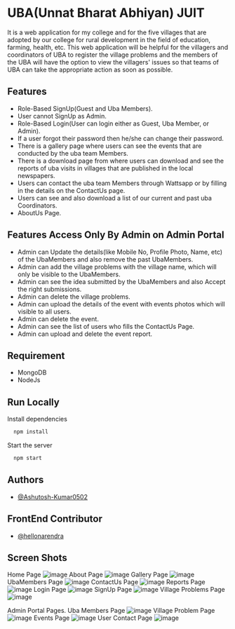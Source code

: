 
# UBA(Unnat Bharat Abhiyan) JUIT

It is a web application for my college and for the five villages that are adopted by our college for rural development in the field of education, farming, health, etc. This web application will be helpful for the villagers and coordinators of UBA to register the village problems and the members of the UBA will have the option to view the villagers' issues so that teams of UBA can take the appropriate action as soon as possible.



## Features

- Role-Based SignUp(Guest and Uba Members).
- User cannot SignUp as Admin.
- Role-Based Login(User can login either as Guest, Uba Member, or Admin).
- If a user forgot their password then he/she can change their password.
- There is a gallery page where users can see the events that are conducted by the uba team Members.
- There is a download page from where users can download and see the reports of uba visits in villages that are published in the local newspapers.
- Users can contact the uba team Members through Wattsapp or by filling in the details on the ContactUs page.
- Users can see and also download a list of our current and past uba Coordinators.
- AboutUs Page.


## Features Access Only By Admin on Admin Portal

- Admin can Update the details(like Mobile No, Profile Photo, Name, etc) of the UbaMembers and also remove the past UbaMembers.
- Admin can add the village problems with the village name, which will only be visible to the UbaMembers.
- Admin can see the idea submitted by the UbaMembers and also Accept the right submissions.
- Admin can delete the village problems.
- Admin can upload the details of the event with events photos which will visible to all users.
- Admin can delete the event.
- Admin can see the list of users who fills the ContactUs Page.
- Admin can upload and delete the event report.
## Requirement
- MongoDB
- NodeJs
## Run Locally
Install dependencies

```bash
  npm install
```

Start the server

```bash
  npm start
```


## Authors

- [@Ashutosh-Kumar0502](https://www.github.com/Ashutosh-Kumar0502)



## FrontEnd Contributor
- [@hellonarendra](https://www.github.com/hellonarendra)
## Screen Shots
Home Page
![image](https://user-images.githubusercontent.com/94280847/209833945-0932af32-1d50-4e1c-9347-2745eb974bd4.png)
About Page
![image](https://user-images.githubusercontent.com/94280847/209833996-56034f29-d151-432e-bb8e-dea065e28b4e.png)
Gallery Page
![image](https://user-images.githubusercontent.com/94280847/209834032-af009f81-b144-4e87-ad59-3dda20b05089.png)
UbaMembers Page
![image](https://user-images.githubusercontent.com/94280847/209834052-399797cb-e97e-4fff-8c50-f26663568522.png)
ContactUs Page
![image](https://user-images.githubusercontent.com/94280847/209834078-bd88667a-a935-40ce-9109-cce956af09b7.png)
Reports Page
![image](https://user-images.githubusercontent.com/94280847/209834112-ef4e8299-f275-4180-a66f-500eb831489f.png)
Login Page
![image](https://user-images.githubusercontent.com/94280847/209834157-61b74c50-8122-40ad-b685-0ce18cef60ce.png)
SignUp Page
![image](https://user-images.githubusercontent.com/94280847/209834174-9712cdcb-2baa-4ae5-b197-9d6f6e2b3ffb.png)
Village Problems Page
![image](https://user-images.githubusercontent.com/94280847/209834197-6d6a1f5b-98ce-4aae-bcf9-3603d7881133.png)

Admin Portal Pages.
Uba Members Page
![image](https://user-images.githubusercontent.com/94280847/209834215-9dc54b13-fb3d-450d-b1b8-f1c1a381c1cf.png)
Village Problem Page
![image](https://user-images.githubusercontent.com/94280847/209834234-62d7cf5d-daaa-4140-8741-157c5316dcce.png)
Events Page
![image](https://user-images.githubusercontent.com/94280847/209834259-befc0f29-f6fc-4514-ab8d-d3ceacce4a09.png)
User Contact Page
![image](https://user-images.githubusercontent.com/94280847/209834287-be1bf4a5-9af8-4ae3-8f50-48ba5aacb157.png)

